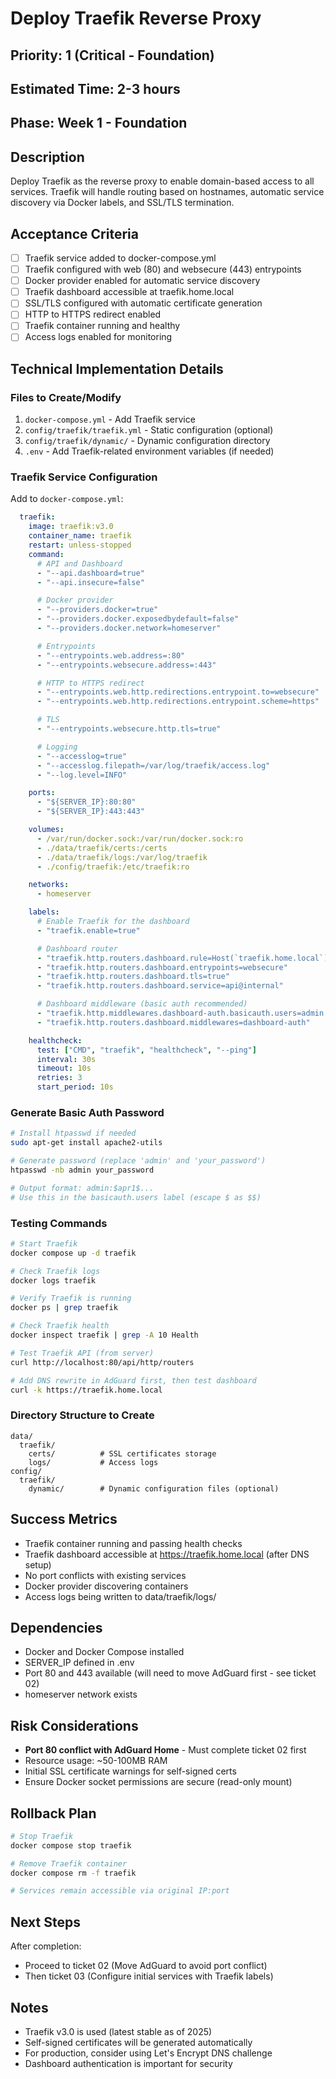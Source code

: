 # Deploy Traefik Reverse Proxy

## Priority: 1 (Critical - Foundation)
## Estimated Time: 2-3 hours
## Phase: Week 1 - Foundation

## Description
Deploy Traefik as the reverse proxy to enable domain-based access to all services. Traefik will handle routing based on hostnames, automatic service discovery via Docker labels, and SSL/TLS termination.

## Acceptance Criteria
- [ ] Traefik service added to docker-compose.yml
- [ ] Traefik configured with web (80) and websecure (443) entrypoints
- [ ] Docker provider enabled for automatic service discovery
- [ ] Traefik dashboard accessible at traefik.home.local
- [ ] SSL/TLS configured with automatic certificate generation
- [ ] HTTP to HTTPS redirect enabled
- [ ] Traefik container running and healthy
- [ ] Access logs enabled for monitoring

## Technical Implementation Details

### Files to Create/Modify
1. `docker-compose.yml` - Add Traefik service
2. `config/traefik/traefik.yml` - Static configuration (optional)
3. `config/traefik/dynamic/` - Dynamic configuration directory
4. `.env` - Add Traefik-related environment variables (if needed)

### Traefik Service Configuration
Add to `docker-compose.yml`:

```yaml
  traefik:
    image: traefik:v3.0
    container_name: traefik
    restart: unless-stopped
    command:
      # API and Dashboard
      - "--api.dashboard=true"
      - "--api.insecure=false"

      # Docker provider
      - "--providers.docker=true"
      - "--providers.docker.exposedbydefault=false"
      - "--providers.docker.network=homeserver"

      # Entrypoints
      - "--entrypoints.web.address=:80"
      - "--entrypoints.websecure.address=:443"

      # HTTP to HTTPS redirect
      - "--entrypoints.web.http.redirections.entrypoint.to=websecure"
      - "--entrypoints.web.http.redirections.entrypoint.scheme=https"

      # TLS
      - "--entrypoints.websecure.http.tls=true"

      # Logging
      - "--accesslog=true"
      - "--accesslog.filepath=/var/log/traefik/access.log"
      - "--log.level=INFO"

    ports:
      - "${SERVER_IP}:80:80"
      - "${SERVER_IP}:443:443"

    volumes:
      - /var/run/docker.sock:/var/run/docker.sock:ro
      - ./data/traefik/certs:/certs
      - ./data/traefik/logs:/var/log/traefik
      - ./config/traefik:/etc/traefik:ro

    networks:
      - homeserver

    labels:
      # Enable Traefik for the dashboard
      - "traefik.enable=true"

      # Dashboard router
      - "traefik.http.routers.dashboard.rule=Host(`traefik.home.local`)"
      - "traefik.http.routers.dashboard.entrypoints=websecure"
      - "traefik.http.routers.dashboard.tls=true"
      - "traefik.http.routers.dashboard.service=api@internal"

      # Dashboard middleware (basic auth recommended)
      - "traefik.http.middlewares.dashboard-auth.basicauth.users=admin:$$apr1$$..." # Generate with htpasswd
      - "traefik.http.routers.dashboard.middlewares=dashboard-auth"

    healthcheck:
      test: ["CMD", "traefik", "healthcheck", "--ping"]
      interval: 30s
      timeout: 10s
      retries: 3
      start_period: 10s
```

### Generate Basic Auth Password
```bash
# Install htpasswd if needed
sudo apt-get install apache2-utils

# Generate password (replace 'admin' and 'your_password')
htpasswd -nb admin your_password

# Output format: admin:$apr1$...
# Use this in the basicauth.users label (escape $ as $$)
```

### Testing Commands
```bash
# Start Traefik
docker compose up -d traefik

# Check Traefik logs
docker logs traefik

# Verify Traefik is running
docker ps | grep traefik

# Check Traefik health
docker inspect traefik | grep -A 10 Health

# Test Traefik API (from server)
curl http://localhost:80/api/http/routers

# Add DNS rewrite in AdGuard first, then test dashboard
curl -k https://traefik.home.local
```

### Directory Structure to Create
```
data/
  traefik/
    certs/          # SSL certificates storage
    logs/           # Access logs
config/
  traefik/
    dynamic/        # Dynamic configuration files (optional)
```

## Success Metrics
- Traefik container running and passing health checks
- Traefik dashboard accessible at https://traefik.home.local (after DNS setup)
- No port conflicts with existing services
- Docker provider discovering containers
- Access logs being written to data/traefik/logs/

## Dependencies
- Docker and Docker Compose installed
- SERVER_IP defined in .env
- Port 80 and 443 available (will need to move AdGuard first - see ticket 02)
- homeserver network exists

## Risk Considerations
- **Port 80 conflict with AdGuard Home** - Must complete ticket 02 first
- Resource usage: ~50-100MB RAM
- Initial SSL certificate warnings for self-signed certs
- Ensure Docker socket permissions are secure (read-only mount)

## Rollback Plan
```bash
# Stop Traefik
docker compose stop traefik

# Remove Traefik container
docker compose rm -f traefik

# Services remain accessible via original IP:port
```

## Next Steps
After completion:
- Proceed to ticket 02 (Move AdGuard to avoid port conflict)
- Then ticket 03 (Configure initial services with Traefik labels)

## Notes
- Traefik v3.0 is used (latest stable as of 2025)
- Self-signed certificates will be generated automatically
- For production, consider using Let's Encrypt DNS challenge
- Dashboard authentication is important for security
